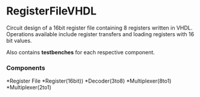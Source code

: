 # RegisterFileVHDL
Circuit design of a 16bit register file containing 8 registers written in VHDL. Operations available include register transfers and loading registers with 16 bit values.

Also contains **testbenches** for each respective component.

### Components 
*Register File
*Register(16bit))
*Decoder(3to8)
*Multiplexer(8to1)
*Multiplexer(2to1) 
